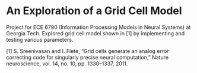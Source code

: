 # An Exploration of a Grid Cell Model

Project for ECE 6790 (Information Processing Models in Neural Systems) at Georgia Tech. 
Explored grid cell model shown in [1] by implementing and testing various parameters.

[1] S. Sreenivasan and I. Fiete, “Grid cells generate an analog error correcting code for singularly precise neural computation,” Nature
neuroscience, vol. 14, no. 10, pp. 1330–1337, 2011.
